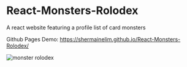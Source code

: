 # React-Monsters-Rolodex

A react website featuring a profile list of card monsters

Github Pages Demo: https://shermainelim.github.io/React-Monsters-Rolodex/

![monster rolodex](https://user-images.githubusercontent.com/65886071/160218695-036d59bc-3271-4675-80e0-07817fd778cf.png)
